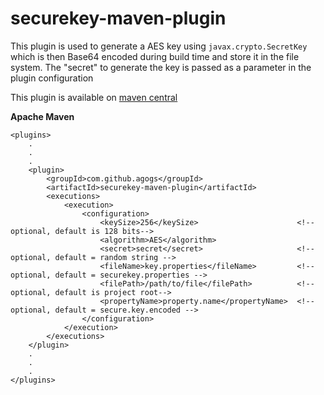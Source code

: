 # securekey-maven-plugin

This plugin is used to generate a AES key using `javax.crypto.SecretKey` which is then Base64 encoded during build time and store it in the file system.
The "secret" to generate the key is passed as a parameter in the plugin configuration

This plugin is available on [maven central](http://search.maven.org/#search%7Cga%7C1%7Cg%3A%22com.github.agogs%22%20AND%20a%3A%22securekey-maven-plugin%22)

**Apache Maven**

```
<plugins>
    .
    .
    .
    <plugin>
        <groupId>com.github.agogs</groupId>
        <artifactId>securekey-maven-plugin</artifactId>
        <executions>
            <execution>
                <configuration>
                    <keySize>256</keySize>                      <!-- optional, default is 128 bits-->
                    <algorithm>AES</algorithm>
                    <secret>secret</secret>                     <!-- optional, default = random string -->
                    <fileName>key.properties</fileName>         <!-- optional, default = securekey.properties -->
                    <filePath>/path/to/file</filePath>          <!-- optional, default is project root-->
                    <propertyName>property.name</propertyName>  <!-- optional, default = secure.key.encoded -->
                </configuration>
            </execution>
        </executions>
    </plugin>
    .
    .
    .
</plugins>
```



